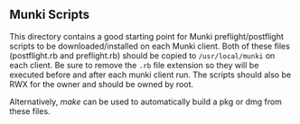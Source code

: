 ## Munki Scripts

This directory contains a good starting point for Munki preflight/postflight scripts to be downloaded/installed on each Munki client. Both of these files (postflight.rb and preflight.rb) should be copied to `/usr/local/munki` on each client.  Be sure to remove the `.rb` file extension so they will be executed before and after each munki client run. The scripts should also be RWX for the owner and should be owned by root.

Alternatively, _make_ can be used to automatically build a pkg or dmg from these files.

